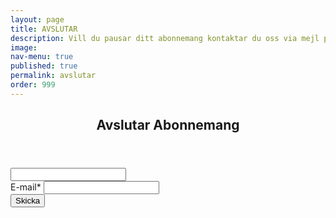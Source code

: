 ```yaml
---
layout: page
title: AVSLUTAR
description: Vill du pausar ditt abonnemang kontaktar du oss via mejl på info@indiskaboxen.se så pausar vi ditt abonnemang under den period du önskar.
image: 
nav-menu: true
published: true
permalink: avslutar
order: 999
---
```


<section id="contact">
	<div class="inner">
		<section>
		    <header class="major">
          		<h2>Avslutar Abonnemang</h2>
        	    </header>
		    <form id="cancel-form" class="contact-form" method="post" data-success="Ditt begäran om avslutning av prenumeration har registrerats!">
  			  <input type="hidden" name="_next" value="thanks" />
			  <input id="dispnon" name="_prev" type="text" />
          		  <div class="field">    
  			  	<label for="email">E-mail*</label>
  			    	<input id="email" type="email" name="email" class="field" required />
			  </div>
			  <button type="submit">Skicka</button>
		    </form>
		</section>
  	</div>
</section>
